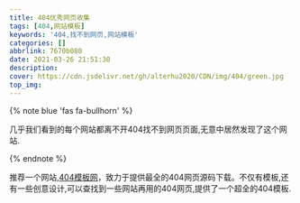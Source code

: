 ```yaml
---
title: 404优秀网页收集
tags: [404,网站模板]
keywords: '404,找不到网页,网站模板'
categories: []
abbrlink: 7670b080
date: 2021-03-26 21:51:30
description:
cover: https://cdn.jsdelivr.net/gh/alterhu2020/CDN/img/404/green.jpg
top_img:
---
```




{% note blue 'fas fa-bullhorn' %}

几乎我们看到的每个网站都离不开404找不到网页页面,无意中居然发现了这个网站.

{% endnote %}


推荐一个网站,[404模板网](https://404.life/)，致力于提供最全的404网页源码下载。不仅有模板,还有一些创意设计,可以查找到一些网站再用的404网页,提供了一个超全的404模板.

